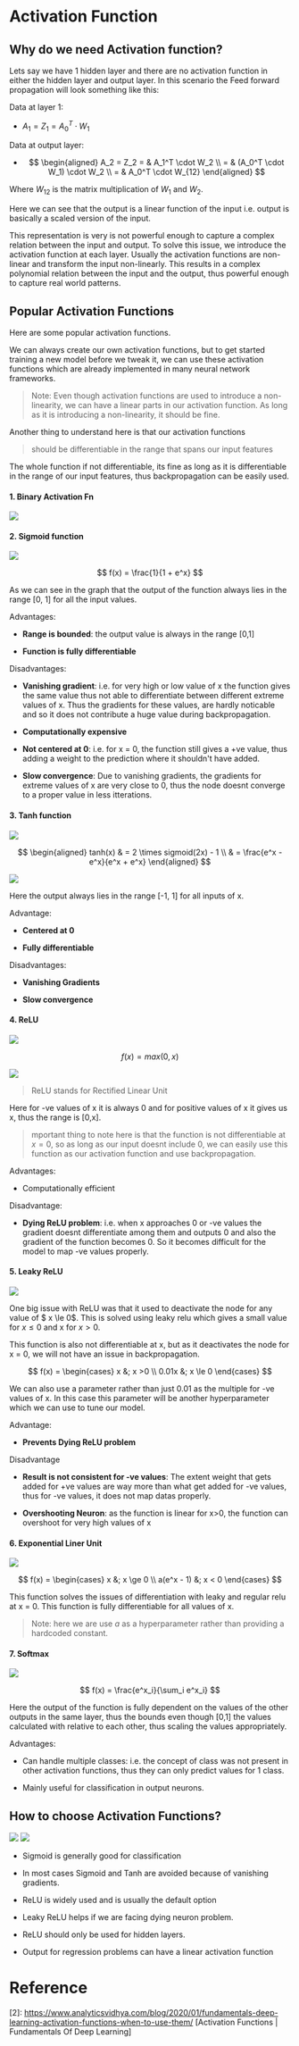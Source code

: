 # Activation Function

## Why do we need Activation function?

Lets say we have 1 hidden layer and there are no activation function in either the hidden layer and output layer. In this scenario the Feed forward propagation will look something like this:

Data at layer 1:

- $A_1 = Z_1 = A_0^T \cdot W_1$

Data at output layer: 

- $$
  \begin{aligned}
A_2 = Z_2 = & A_1^T \cdot W_2 \\
= & (A_0^T \cdot W_1) \cdot W_2 \\
= & A_0^T \cdot W_{12}
\end{aligned}
  $$

Where $W_{12}$ is the matrix multiplication of $W_1$ and $W_2$.

Here we can see that the output is a linear function of the input i.e. output is basically a scaled version of the input.

This representation is very is not powerful enough to capture a complex relation between the input and output. To solve this issue, we introduce the activation function at each layer. Usually the activation functions are non-linear and transform the input non-linearly. This results in a complex polynomial relation between the input and the output, thus powerful enough to capture real world patterns.

## Popular Activation Functions

Here are some popular activation functions.

We can always create our own activation functions, but to get started training a new model before we tweak it, we can use these  activation functions which are already implemented in many neural network frameworks.

> Note: Even though activation functions are used to introduce a non-linearity, we can have a linear parts in our activation function. As long as it is introducing a non-linearity, it should be fine.

Another thing to understand here is that our activation functions 

> should be differentiable in the range that spans our input features

The whole function if not differentiable, its fine as long as it is differentiable in the range of our input features, thus backpropagation can be easily used.

#### 1. Binary Activation Fn

<img src='assets/step2.webp' />

#### 2. Sigmoid function

<img src='assets/sigmoid.webp' />

$$
f(x) = \frac{1}{1 + e^x}
$$

As we can see in the graph that the output of the function always lies in the range [0, 1] for all the input values.

Advantages:

- **Range is bounded**: the output value is always in the range [0,1]

- **Function is fully differentiable** 

Disadvantages:

- **Vanishing gradient**: i.e. for very high or low value of x the function gives the same value thus not able to differentiate between different extreme values of x. Thus the gradients for these values, are hardly noticable and so it does not contribute a huge value during backpropagation.

- **Computationally expensive**

- **Not centered at 0**: i.e. for x = 0, the function still gives a +ve value, thus adding a weight to the prediction where it shouldn't have added. 

- **Slow convergence**: Due to vanishing gradients, the gradients for extreme values of x are very close to 0, thus the node doesnt converge to a proper value in less itterations.



#### 3. Tanh function

<img src='assets/tanh1.webp'/>

$$
\begin{aligned}
tanh(x) & = 2 \times sigmoid(2x) - 1 \\
& = \frac{e^x - e^x}{e^x + e^x}
\end{aligned}
$$

<img src='assets/tanh_soigmoid.png' />

Here the output always lies in the range [-1, 1] for all inputs of x.

Advantage:

- **Centered at 0**

- **Fully differentiable**

Disadvantages:

- **Vanishing Gradients**

- **Slow convergence**



#### 4. ReLU

<img src='assets/relu.webp' />

$$
f(x) = max(0,x)
$$

<img src='assets/relu_sigmoid.png' />

> ReLU stands for Rectified Linear Unit

Here for -ve values of x it is always 0 and for positive values of x it gives us x, thus the range is [0,x].

> mportant thing to note here is that the function is not differentiable at $x = 0$, so as long as our input doesnt include 0, we can easily use this function as our activation function and use backpropagation.

Advantages:

- Computationally efficient

Disadvantage:

- **Dying ReLU problem**: i.e. when x approaches 0 or -ve values the gradient doesnt differentiate among them and outputs 0 and also the gradient of the function becomes 0. So it becomes difficult for the model to map -ve values properly.

#### 5. Leaky ReLU

<img src='assets/leaky-relu.webp' />

One big issue with ReLU was that it used to deactivate the node for any value of $ x \le 0$. This is solved using leaky relu which gives a small value for $x \le 0$ and x for $x > 0$.

This function is also not differentiable at x, but as it deactivates the node for x = 0, we will not have an issue in backpropagation.

$$
f(x) = 
\begin{cases}
x &; x >0 \\
0.01x &; x \le 0
\end{cases}
$$

We can also use a parameter rather than just 0.01 as the multiple for -ve values of x. In this case this parameter will be another hyperparameter which we can use to tune our model.

Advantage:

- **Prevents Dying ReLU problem**

Disadvantage

- **Result is not consistent for -ve values**: The extent weight that gets added for  +ve values are way more than what get added for  -ve values, thus for -ve values, it does not map datas properly.

- **Overshooting Neuron**: as the function is linear for x>0, the function can overshoot for very high values of x

#### 6. Exponential Liner Unit

<img src='assets/elu.webp' />

$$
f(x) = 
\begin{cases}
x &; x \ge 0 \\
a(e^x - 1) &; x < 0
\end{cases}
$$

This function solves the issues of differentiation with leaky and regular relu at x = 0. This function is fully differentiable for all values of x.

> Note: here we are use $a$ as a hyperparameter rather than providing a hardcoded constant.   



#### 7. Softmax

<img src='assets/softmax.png' />

$$
f(x) = \frac{e^x_i}{\sum_i e^x_i}
$$

Here the output of the function is fully dependent on the values of the other outputs in the same layer, thus the bounds even though [0,1] the values calculated with relative to each other, thus scaling the values appropriately.

Advantages:

- Can handle multiple classes: i.e. the concept of class was not present in other activation functions, thus they can only predict values for 1 class.

- Mainly useful for classification in output neurons.



## How to choose Activation Functions?

<img src='assets/cheat_sheet.png' />

<img src='assets/derivatives.png' />

- Sigmoid is generally good for classification

- In most cases Sigmoid and Tanh are avoided because of vanishing gradients.

- ReLU is widely used and is usually the default option

- Leaky ReLU helps if we are facing dying neuron problem.

- ReLU should only be used for hidden layers.

- Output for regression problems can have a linear activation function



# Reference

[1]: https://medium.com/@snaily16/what-why-and-which-activation-functions-b2bf748c0441

[2]: https://www.analyticsvidhya.com/blog/2020/01/fundamentals-deep-learning-activation-functions-when-to-use-them/ [Activation Functions | Fundamentals Of Deep Learning]

[3]: https://towardsdatascience.com/activation-functions-neural-networks-1cbd9f8d91d6


